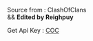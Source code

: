 Source from : ClashOfClans
<br>
 && **Edited by Reighpuy**

Get Api Key : [COC](https://developer.clashofclans.com/)
